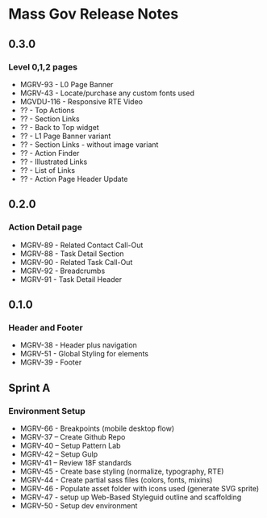 # Mass Gov Release Notes

## 0.3.0
### Level 0,1,2 pages
* MGRV-93 - L0 Page Banner
* MGRV-43 - Locate/purchase any custom fonts used
* MGVDU-116 - Responsive RTE Video
* ?? - Top Actions
* ?? - Section Links
* ?? - Back to Top widget
* ?? - L1 Page Banner variant
* ?? - Section Links - without image variant
* ?? - Action Finder
* ?? - Illustrated Links
* ?? - List of Links
* ?? - Action Page Header Update

## 0.2.0
### Action Detail page
* MGRV-89 - Related Contact Call-Out
* MGRV-88 - Task Detail Section
* MGRV-90 - Related Task Call-Out
* MGRV-92 - Breadcrumbs
* MGRV-91 - Task Detail Header

## 0.1.0
### Header and Footer
* MGRV-38 - Header plus navigation
* MGRV-51 - Global Styling for elements
* MGRV-39 - Footer

## Sprint A
### Environment Setup
* MGRV-66 - Breakpoints (mobile desktop flow)
* MGRV-37 – Create Github Repo
* MGRV-40 – Setup Pattern Lab
* MGRV-42 – Setup Gulp
* MGRV-41 – Review 18F standards
* MGRV-45 - Create base styling (normalize, typography, RTE)
* MGRV-44 - Create partial sass files (colors, fonts, mixins)
* MGRV-46 - Populate asset folder with icons used (generate SVG sprite)
* MGRV-47 - setup up Web-Based Styleguid outline and scaffolding
* MGRV-50 - Setup dev environment

